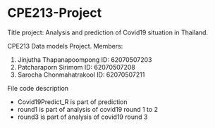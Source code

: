 # CPE213-Project
 Title project: Analysis and prediction of Covid19 situation in Thailand.

CPE213 Data models Project.
Members:
1. Jinjutha Thapanapoompong ID: 62070507203
2. Patcharaporn Sirimom ID: 62070507208
3. Sarocha Chonmahatrakool ID: 62070507211

File code description
- Covid19Predict_R is part of prediction
- round1 is part of analysis of covid19 round 1 to 2
- round3 is part of analysis of covid19 round 3
